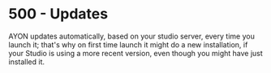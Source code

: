 # 500 - Updates

AYON updates automatically, based on your studio server, every time you launch it; that's why on first time launch it might do a new installation, if your Studio is using a more recent version, even though you might have just installed it.
